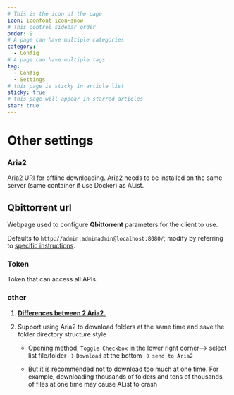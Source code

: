 ```yaml
---
# This is the icon of the page
icon: iconfont icon-snow
# This control sidebar order
order: 9
# A page can have multiple categories
category:
  - Config
# A page can have multiple tags
tag:
  - Config
  - Settings
# this page is sticky in article list
sticky: true
# this page will appear in starred articles
star: true
---
```


# Other settings

### **Aria2**

Aria2 URI for offline downloading. Aria2 needs to be installed on the same server (same container if use Docker) as AList.



## **Qbittorrent url**

Webpage used to configure **Qbittorrent** parameters for the client to use.

Defaults to `http://admin:adminadmin@localhost:8080/`; modify by referring to [specific instructions](../guide/advanced/offline-download.md#_2-qbittorrent).



### **Token**

Token that can access all APIs.



### **other**

1. [**Differences between 2 Aria2.**](../faq/why.md#what-is-the-difference-between-the-two-aria2)
2. Support using Aria2 to download folders at the same time and save the folder directory structure style

   - Opening method, `Toggle Checkbox` in the lower right corner--> select list file/folder--> `Download` at the bottom--> `send to Aria2`

   - But it is recommended not to download too much at one time. For example, downloading thousands of folders and tens of thousands of files at one time may cause AList to crash